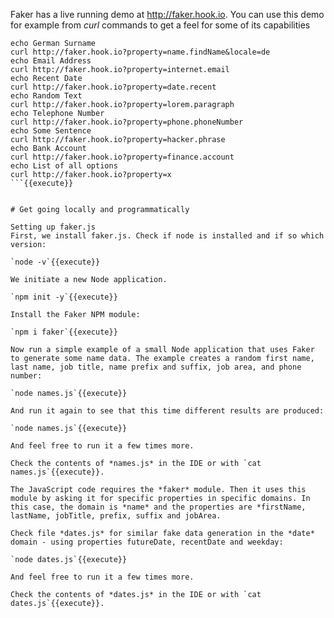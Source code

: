 Faker has a live running demo at http://faker.hook.io. You can use this demo for example from *curl* commands to get a feel for some of its capabilities

```
echo German Surname
curl http://faker.hook.io?property=name.findName&locale=de
echo Email Address
curl http://faker.hook.io?property=internet.email
echo Recent Date
curl http://faker.hook.io?property=date.recent
echo Random Text
curl http://faker.hook.io?property=lorem.paragraph
echo Telephone Number
curl http://faker.hook.io?property=phone.phoneNumber
echo Some Sentence
curl http://faker.hook.io?property=hacker.phrase
echo Bank Account
curl http://faker.hook.io?property=finance.account
echo List of all options
curl http://faker.hook.io?property=x
```{{execute}}


# Get going locally and programmatically

Setting up faker.js
First, we install faker.js. Check if node is installed and if so which version:

`node -v`{{execute}}

We initiate a new Node application.

`npm init -y`{{execute}}

Install the Faker NPM module:

`npm i faker`{{execute}}

Now run a simple example of a small Node application that uses Faker to generate some name data. The example creates a random first name, last name, job title, name prefix and suffix, job area, and phone number:

`node names.js`{{execute}}

And run it again to see that this time different results are produced:

`node names.js`{{execute}}

And feel free to run it a few times more.

Check the contents of *names.js* in the IDE or with `cat names.js`{{execute}}. 

The JavaScript code requires the *faker* module. Then it uses this module by asking it for specific properties in specific domains. In this case, the domain is *name* and the properties are *firstName, lastName, jobTitle, prefix, suffix and jobArea.

Check file *dates.js* for similar fake data generation in the *date* domain - using properties futureDate, recentDate and weekday:

`node dates.js`{{execute}}

And feel free to run it a few times more.

Check the contents of *dates.js* in the IDE or with `cat dates.js`{{execute}}.
